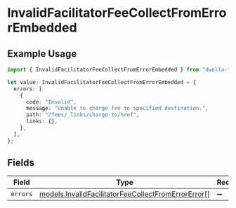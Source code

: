 # InvalidFacilitatorFeeCollectFromErrorEmbedded

## Example Usage

```typescript
import { InvalidFacilitatorFeeCollectFromErrorEmbedded } from "dwolla-typescript";

let value: InvalidFacilitatorFeeCollectFromErrorEmbedded = {
  errors: [
    {
      code: "Invalid",
      message: "Unable to charge fee to specified destination.",
      path: "/fees/_links/charge-to/href",
      links: {},
    },
  ],
};
```

## Fields

| Field                                                                                                          | Type                                                                                                           | Required                                                                                                       | Description                                                                                                    |
| -------------------------------------------------------------------------------------------------------------- | -------------------------------------------------------------------------------------------------------------- | -------------------------------------------------------------------------------------------------------------- | -------------------------------------------------------------------------------------------------------------- |
| `errors`                                                                                                       | [models.InvalidFacilitatorFeeCollectFromErrorError](../models/invalidfacilitatorfeecollectfromerrorerror.md)[] | :heavy_minus_sign:                                                                                             | N/A                                                                                                            |